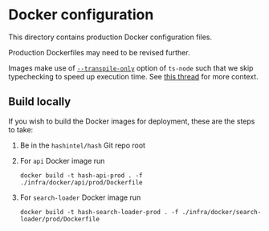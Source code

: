 # Docker configuration

This directory contains production Docker configuration files.

Production Dockerfiles may need to be revised further.

Images make use of [`--transpile-only`](https://github.com/TypeStrong/ts-node#transpilers) option of `ts-node` such that we skip typechecking to speed up execution time.
See [this thread](https://github.com/TypeStrong/ts-node/issues/104) for more context.

## Build locally

If you wish to build the Docker images for deployment, these are the steps to take:

1. Be in the `hashintel/hash` Git repo root
2. For `api` Docker image run

   ```shell
   docker build -t hash-api-prod . -f ./infra/docker/api/prod/Dockerfile
   ```

3. For `search-loader` Docker image run

   ```shell
   docker build -t hash-search-loader-prod . -f ./infra/docker/search-loader/prod/Dockerfile
   ```
